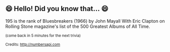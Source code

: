 ## 😄 Hello! Did you know that... 😄
195 is the rank of Bluesbreakers (1966) by John Mayall With Eric Clapton on Rolling Stone magazine's list of the 500 Greatest Albums of All Time.

<sup>(come back in 5 minutes for the next trivia)</sup>


<sup>Credits: http://numbersapi.com</sup>
